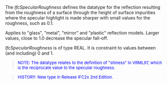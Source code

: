 ﻿The _IfcSpecularRoughness_ defines the datatype for the reflection resulting from the roughness of a surface through the height of surface impurities where the specular highlight is made sharper with small values for the roughness, such as 0.1.

Applies to "glass", "metal", "mirror" and "plastic" reflection models. Larger values, close to 1.0 decrease the specular fall-off.

_IfcSpecularRoughness_ is of type REAL. It is constraint to values between (and including) 0 and 1.

> <font size="-1" color="#0000FF">NOTE: The datatype relates to
		the definition of "shiness" in VRML97, which is the reciprocate value to the
		specular roughness.</font>

> <font color="#0000FF" size="-1"> HISTORY: New type in Release IFC2x
		  2nd Edition.</font>
>
